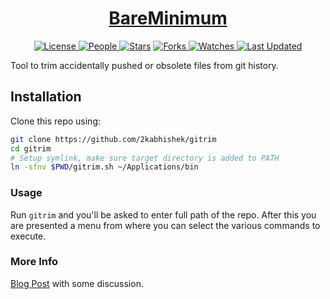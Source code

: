 <div align = "center">

<h1><a href="https://2kabhishek.github.io/gitrim">BareMinimum</a></h1>

<a href="https://github.com/2KAbhishek/gitrim/blob/main/LICENSE">
<img alt="License" src="https://img.shields.io/github/license/2kabhishek/gitrim?style=flat&color=eee&label="> </a>

<a href="https://github.com/2KAbhishek/gitrim/graphs/contributors">
<img alt="People" src="https://img.shields.io/github/contributors/2kabhishek/gitrim?style=flat&color=ffaaf2&label=People"> </a>

<a href="https://github.com/2KAbhishek/gitrim/stargazers">
<img alt="Stars" src="https://img.shields.io/github/stars/2kabhishek/gitrim?style=flat&color=98c379&label=Stars"></a>

<a href="https://github.com/2KAbhishek/gitrim/network/members">
<img alt="Forks" src="https://img.shields.io/github/forks/2kabhishek/gitrim?style=flat&color=66a8e0&label=Forks"> </a>

<a href="https://github.com/2KAbhishek/gitrim/watchers">
<img alt="Watches" src="https://img.shields.io/github/watchers/2kabhishek/gitrim?style=flat&color=f5d08b&label=Watches"> </a>

<a href="https://github.com/2KAbhishek/gitrim/pulse">
<img alt="Last Updated" src="https://img.shields.io/github/last-commit/2kabhishek/gitrim?style=flat&color=e06c75&label="> </a>

</div>

Tool to trim accidentally pushed or obsolete files from git history.

## Installation

Clone this repo using:

```bash
git clone https://github.com/2kabhishek/gitrim
cd gitrim
# Setup symlink, make sure target directory is added to PATH
ln -sfnv $PWD/gitrim.sh ~/Applications/bin
```

### Usage

Run `gitrim` and you'll be asked to enter full path of the repo.
After this you are presented a menu from where you can select the various commands to execute.

### More Info

[Blog Post](https://2kabhishek.blogspot.com/2019/08/trim-unnecessary-files-from-git-history.html) with some discussion.

